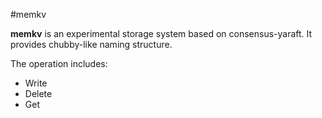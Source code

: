 #memkv

**memkv** is an experimental storage system based on consensus-yaraft.
It provides chubby-like naming structure.

The operation includes:

- Write
- Delete
- Get